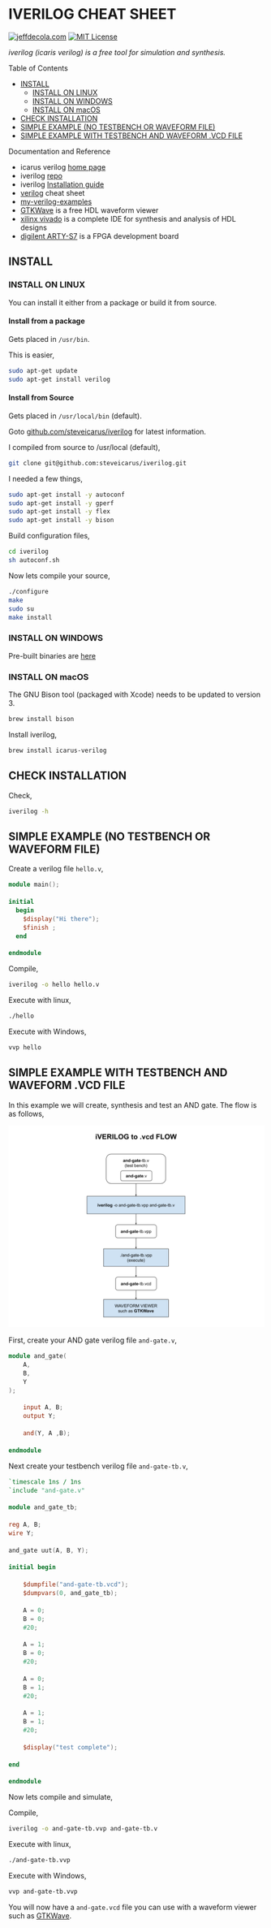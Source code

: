 # IVERILOG CHEAT SHEET

[![jeffdecola.com](https://img.shields.io/badge/website-jeffdecola.com-blue)](https://jeffdecola.com)
[![MIT License](https://img.shields.io/:license-mit-blue.svg)](https://jeffdecola.mit-license.org)

_iverilog (icaris verilog) is a free tool for simulation and synthesis._

Table of Contents

* [INSTALL](https://github.com/JeffDeCola/my-cheat-sheets/tree/master/hardware/tools/simulation/iverilog-cheat-sheet#install)
  * [INSTALL ON LINUX](https://github.com/JeffDeCola/my-cheat-sheets/tree/master/hardware/tools/simulation/iverilog-cheat-sheet#install-on-linux)
  * [INSTALL ON WINDOWS](https://github.com/JeffDeCola/my-cheat-sheets/tree/master/hardware/tools/simulation/iverilog-cheat-sheet#install-on-windows)
  * [INSTALL ON macOS](https://github.com/JeffDeCola/my-cheat-sheets/tree/master/hardware/tools/simulation/iverilog-cheat-sheet#install-on-macos)
* [CHECK INSTALLATION](https://github.com/JeffDeCola/my-cheat-sheets/tree/master/hardware/tools/simulation/iverilog-cheat-sheet#check-installation)
* [SIMPLE EXAMPLE (NO TESTBENCH OR WAVEFORM FILE)](https://github.com/JeffDeCola/my-cheat-sheets/tree/master/hardware/tools/simulation/iverilog-cheat-sheet#simple-example-no-testbench-or-waveform-file)
* [SIMPLE EXAMPLE WITH TESTBENCH AND WAVEFORM .VCD FILE](https://github.com/JeffDeCola/my-cheat-sheets/tree/master/hardware/tools/simulation/iverilog-cheat-sheet#simple-example-with-testbench-and-waveform-vcd-file)

Documentation and Reference

* icarus verilog
  [home page](https://steveicarus.github.io/iverilog/)
* iverilog
  [repo](  https://github.com/steveicarus/iverilog)
* iverilog
  [Installation guide](https://iverilog.fandom.com/wiki/Installation_Guide)
* [verilog](https://github.com/JeffDeCola/my-cheat-sheets/tree/master/hardware/development/languages/verilog-cheat-sheet)
  cheat sheet
* [my-verilog-examples](https://github.com/JeffDeCola/my-verilog-examples)
* [GTKWave](https://github.com/JeffDeCola/my-cheat-sheets/tree/master/hardware/tools/simulation/gtkwave-cheat-sheet)
  is a free HDL waveform viewer
* [xilinx vivado](https://github.com/JeffDeCola/my-cheat-sheets/tree/master/hardware/tools/synthesis/xilinx-vivado-cheat-sheet)
  is a complete IDE for synthesis and analysis of HDL designs
* [digilent ARTY-S7](https://github.com/JeffDeCola/my-cheat-sheets/tree/master/hardware/development/fpga-development-boards/digilent-arty-s7-cheat-sheet)
  is a FPGA development board
  
## INSTALL

### INSTALL ON LINUX

You can install it either from a package or build it from source.

#### Install from a package

Gets placed in `/usr/bin`.

This is easier,

```bash
sudo apt-get update
sudo apt-get install verilog
```

#### Install from Source

Gets placed in `/usr/local/bin` (default).

Goto
[github.com/steveicarus/iverilog](https://github.com/steveicarus/iverilog)
for latest information.

I compiled from source to /usr/local (default),

```bash
git clone git@github.com:steveicarus/iverilog.git
```

I needed a few things,

```bash
sudo apt-get install -y autoconf
sudo apt-get install -y gperf
sudo apt-get install -y flex
sudo apt-get install -y bison
```

Build configuration files,

```bash
cd iverilog
sh autoconf.sh
```

Now lets compile your source,

```bash
./configure
make
sudo su
make install
```

### INSTALL ON WINDOWS

Pre-built binaries are
[here](http://bleyer.org/icarus/)

### INSTALL ON macOS

The GNU Bison tool (packaged with Xcode) needs to be updated to version 3.

```bash
brew install bison
```

Install iverilog,

```bash
brew install icarus-verilog
```

## CHECK INSTALLATION

Check,

```bash
iverilog -h
```

## SIMPLE EXAMPLE (NO TESTBENCH OR WAVEFORM FILE)

Create a verilog file `hello.v`,

```verilog
module main();

initial
  begin
    $display("Hi there");
    $finish ;
  end

endmodule
```

Compile,

```bash
iverilog -o hello hello.v
```

Execute with linux,

```bash
./hello
```

Execute with Windows,

```bash
vvp hello
```

## SIMPLE EXAMPLE WITH TESTBENCH AND WAVEFORM .VCD FILE

In this example we will create, synthesis and test an AND gate.
The flow is as follows,

![IMAGE - iVERILOG to .vcd FLOW - IMAGE](../../../../docs/pics/hardware/iverilog-to-vcd-flow.svg)

First, create your AND gate verilog file `and-gate.v`,

```verilog
module and_gate(
    A,
    B,
    Y
);

    input A, B;
    output Y;

    and(Y, A ,B);

endmodule
```

Next create your testbench verilog file `and-gate-tb.v`,

```verilog
`timescale 1ns / 1ns
`include "and-gate.v"

module and_gate_tb;

reg A, B;
wire Y;

and_gate uut(A, B, Y);

initial begin

    $dumpfile("and-gate-tb.vcd");
    $dumpvars(0, and_gate_tb);

    A = 0;
    B = 0;
    #20;

    A = 1;
    B = 0;
    #20;

    A = 0;
    B = 1;
    #20;

    A = 1;
    B = 1;
    #20;

    $display("test complete");

end

endmodule
```

Now lets compile and simulate,

Compile,

```bash
iverilog -o and-gate-tb.vvp and-gate-tb.v
```

Execute with linux,

```bash
./and-gate-tb.vvp
```

Execute with Windows,

```bash
vvp and-gate-tb.vvp
```

You will now have a `and-gate.vcd` file you can use with a waveform viewer
such as
[GTKWave](https://github.com/JeffDeCola/my-cheat-sheets/tree/master/hardware/tools/simulation/gtkwave-cheat-sheet).
